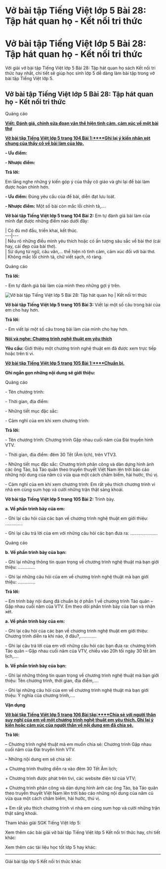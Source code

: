 # Vở bài tập Tiếng Việt lớp 5 Bài 28: Tập hát quan họ - Kết nối tri thức

# Vở bài tập Tiếng Việt lớp 5 Bài 28: Tập hát quan họ - Kết nối tri thức

Với giải vở bài tập Tiếng Việt lớp 5 Bài 28: Tập hát quan họ sách Kết nối tri thức hay nhất, chi tiết sẽ giúp học sinh lớp 5 dễ dàng làm bài tập trong vở bài tập Tiếng Việt lớp 5.

## Vở bài tập Tiếng Việt lớp 5 Bài 28: Tập hát quan họ - Kết nối tri thức

Quảng cáo

[**Viết: Đánh giá, chỉnh sửa đoạn văn thể hiện tình cảm, cảm xúc về một bài thơ**](https://vietjack.com/vbt-tieng-viet-5-kn/viet-danh-gia-chinh-sua-doan-van-the-hien-tinh-cam-1.jsp)

[**Vở bài tập Tiếng Việt lớp 5 trang 104 Bài 1:****Ghi lại ý kiến nhận xét chung của thầy cô về bài làm của lớp.**](https://vietjack.com/vbt-tieng-viet-5-kn/ghi-lai-y-kien-nhan-xet-chung-cua-thay-co-ve-bai-vm.jsp)

**\- Ưu điểm:**

**\- Nhược điểm:**

**Trả lời:**

Em lắng nghe những ý kiến góp ý của thầy cô giáo và ghi lại để bài làm được hoàn chỉnh hơn.

**\- Ưu điểm:** Đúng yêu cầu của đề bài, diễn đạt lưu loát. 

**\- Nhược điểm:** Một số bài còn mắc lỗi chính tả,…. 

**Vở bài tập Tiếng Việt lớp 5 trang 104 Bài 2:** Em tự đánh giá bài làm của mình đạt được những điểm nào dưới đây:

|  Có đủ mở đầu, triển khai, kết thúc.  
---|---  
|  Nêu rõ những điều mình yêu thích hoặc có ấn tượng sâu sắc về bài thơ (cái hay, cái đẹp của bài thơ).  
|  Sử dụng từ ngữ, câu văn,... thể hiện rõ tình cảm, cảm xúc đối với bài thơ.  
|  Không mắc lỗi chính tả, chữ viết sạch, rõ ràng.  
  
Quảng cáo

**Trả lời:**

\- Em tự đánh giá bài làm của mình theo những gợi ý trên.

![Vở bài tập Tiếng Việt lớp 5 Bài 28: Tập hát quan họ | Kết nối tri thức](https://vietjack.com/vbt-tieng-viet-5-kn/images/bai-28-tap-hat-quan-ho.PNG)

**Vở bài tập Tiếng Việt lớp 5 trang 105 Bài 3:** Viết lại một số câu trong bài của em cho hay hơn.

**Trả lời:**

\- Em viết lại một số câu trong bài làm của mình cho hay hơn.

[**Nói và nghe: Chương trình nghệ thuật em yêu thích**](https://vietjack.com/vbt-tieng-viet-5-kn/noi-va-nghe-chuong-trinh-nghe-thuat-em-yeu-thich.jsp)

**Yêu cầu:** Giới thiệu một chương trình nghệ thuật em đã được xem trực tiếp hoặc trên ti vi.

[**Vở bài tập Tiếng Việt lớp 5 trang 105 Bài 1:****Chuẩn bị.**](https://vietjack.com/vbt-tieng-viet-5-kn/chuan-bi-gioi-thieu-mot-chuong-trinh-nghe-thuat-em-da-vm.jsp)

**Ghi ngắn gọn những nội dung sẽ giới thiệu:**

Quảng cáo

\- Tên chương trình:

\- Thời gian, địa điểm:

\- Những tiết mục đặc sắc:

\- Cảm nghĩ của em khi xem chương trình:

**Trả lời:**

\- Tên chương trình: Chương trình Gặp nhau cuối năm của Đài truyền hình VTV.

\- Thời gian, địa điểm: đêm 30 Tết (Âm lịch), trên VTV3.

\- Những tiết mục đặc sắc: Chương trình phân công và dàn dựng hình ảnh các ông Táo, bà Táo quân theo truyền thuyết Việt Nam lên trời báo cáo những nội dung của năm cũ vừa qua một cách châm biếm, hài hước, thú vị.

\- Cảm nghĩ của em khi xem chương trình: Em rất yêu thích chương trình vì nhà em cùng sum họp và cười những trận thật sảng khoái.

**Vở bài tập Tiếng Việt lớp 5 trang 105 Bài 2:** Trình bày.

**a. Về phần trình bày của em:**

\- Ghi lại câu hỏi của các bạn về chương trình nghệ thuật em giới thiệu: …………..

\- Ghi lại câu trả lời của em với những câu hỏi các bạn đưa ra: ………………….

Quảng cáo

**b. Về phần trình bày của bạn:**

\- Ghi lại những thông tin quan trọng về chương trình nghệ thuật mà bạn giới thiệu: …………..

\- Ghi lại những câu hỏi của em về chương trình nghệ thuật mà bạn giới thiệu: …………..

**Trả lời:**

– Em trình bày nội dung đã chuẩn bị ở phần 1 về chương trình Táo quân – Gặp nhau cuối năm của VTV. Em theo dõi phần trình bày của bạn và nhận xét.

**a. Về phần trình bày của em:**

\- Ghi lại câu hỏi của các bạn về chương trình nghệ thuật em giới thiệu: Chương trình diễn ra khi nào, ở đâu?,………….

\- Ghi lại câu trả lời của em với những câu hỏi các bạn đưa ra: chương trình Táo quân – Gặp nhau cuối năm của VTV, chiếu vào 20h tối ngày 30 tết âm lịch,…. 

**b. Về phần trình bày của bạn:**

\- Ghi lại những thông tin quan trọng về chương trình nghệ thuật mà bạn giới thiệu: Tên chương trình, thời gian, địa điểm,…. 

\- Ghi lại những câu hỏi của em về chương trình nghệ thuật mà bạn giới thiệu: Ý nghĩa của chương trình,…. 

**Vận dụng**

[**Vở bài tập Tiếng Việt lớp 5 trang 106 Bài tập:****Chia sẻ với người thân suy nghĩ của em về một chương trình nghệ thuật em yêu thích. Ghi lại ý kiến hoặc cảm xúc của người thân về nội dung em đã chia sẻ.**](https://vietjack.com/vbt-tieng-viet-5-kn/chia-se-voi-nguoi-than-suy-nghi-cua-em-ve-mot-chuong-trinh-vm.jsp)

**Trả lời:**

– Chương trình nghệ thuật mà em muốn chia sẻ: Chương trình Gặp nhau cuối năm của Đài truyền hình VTV. 

– Những nội dung em sẽ chia sẻ: 

\+ Chương trình thường diễn ra vào đêm 30 Tết Âm lịch;

\+ Chương trình được phát trên tivi, các website điện tử của VTV;

\+ Chương trình phân công và dàn dựng hình ảnh các ông Táo, bà Táo quân theo truyền thuyết Việt Nam lên trời báo cáo những nội dung của năm cũ vừa qua một cách châm biếm, hài hước, thú vị. 

\+ Em rất yêu thích chương trình vì nhà em cùng sum họp và cười những trận thật sảng khoái. 

Tham khảo giải SGK Tiếng Việt lớp 5:

Xem thêm các bài giải vở bài tập Tiếng Việt lớp 5 Kết nối tri thức hay, chi tiết khác:

Xem thêm các tài liệu học tốt lớp 5 hay khác:

* * *

Giải bài tập lớp 5 Kết nối tri thức khác
